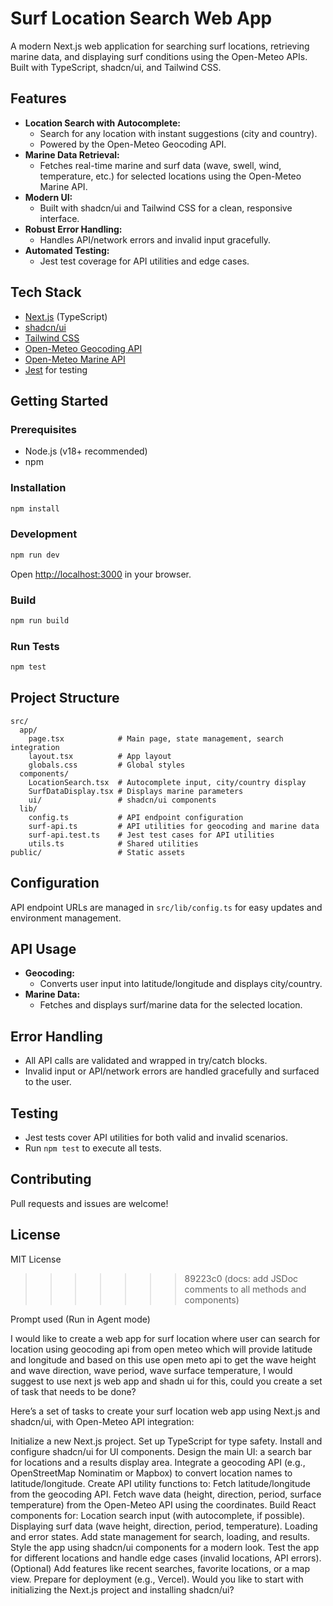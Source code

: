 # Surf Location Search Web App

A modern Next.js web application for searching surf locations, retrieving marine data, and displaying surf conditions using the Open-Meteo APIs. Built with TypeScript, shadcn/ui, and Tailwind CSS.

## Features

- **Location Search with Autocomplete:**
  - Search for any location with instant suggestions (city and country).
  - Powered by the Open-Meteo Geocoding API.
- **Marine Data Retrieval:**
  - Fetches real-time marine and surf data (wave, swell, wind, temperature, etc.) for selected locations using the Open-Meteo Marine API.
- **Modern UI:**
  - Built with shadcn/ui and Tailwind CSS for a clean, responsive interface.
- **Robust Error Handling:**
  - Handles API/network errors and invalid input gracefully.
- **Automated Testing:**
  - Jest test coverage for API utilities and edge cases.

## Tech Stack

- [Next.js](https://nextjs.org/) (TypeScript)
- [shadcn/ui](https://ui.shadcn.com/)
- [Tailwind CSS](https://tailwindcss.com/)
- [Open-Meteo Geocoding API](https://open-meteo.com/en/docs/geocoding-api)
- [Open-Meteo Marine API](https://open-meteo.com/en/docs/marine-api)
- [Jest](https://jestjs.io/) for testing

## Getting Started

### Prerequisites
- Node.js (v18+ recommended)
- npm

### Installation

```bash
npm install
```

### Development

```bash
npm run dev
```

Open [http://localhost:3000](http://localhost:3000) in your browser.

### Build

```bash
npm run build
```

### Run Tests

```bash
npm test
```

## Project Structure

```
src/
  app/
    page.tsx            # Main page, state management, search integration
    layout.tsx          # App layout
    globals.css         # Global styles
  components/
    LocationSearch.tsx  # Autocomplete input, city/country display
    SurfDataDisplay.tsx # Displays marine parameters
    ui/                 # shadcn/ui components
  lib/
    config.ts           # API endpoint configuration
    surf-api.ts         # API utilities for geocoding and marine data
    surf-api.test.ts    # Jest test cases for API utilities
    utils.ts            # Shared utilities
public/                 # Static assets
```

## Configuration

API endpoint URLs are managed in `src/lib/config.ts` for easy updates and environment management.

## API Usage

- **Geocoding:**
  - Converts user input into latitude/longitude and displays city/country.
- **Marine Data:**
  - Fetches and displays surf/marine data for the selected location.

## Error Handling

- All API calls are validated and wrapped in try/catch blocks.
- Invalid input or API/network errors are handled gracefully and surfaced to the user.

## Testing

- Jest tests cover API utilities for both valid and invalid scenarios.
- Run `npm test` to execute all tests.

## Contributing

Pull requests and issues are welcome!

## License

MIT License

>>>>>>> 89223c0 (docs: add JSDoc comments to all methods and components)

Prompt used (Run in Agent mode)

I would like to create a web app for surf location where user can search for location using geocoding api from open meteo which will provide latitude and longitude and based on this use open meto api to get the wave height and wave direction, wave period, wave surface temperature, I would suggest to use next js web app and shadn ui for this, could you create a set of task that needs to be done?

Here’s a set of tasks to create your surf location web app using Next.js and shadcn/ui, with Open-Meteo API integration:

Initialize a new Next.js project.
Set up TypeScript for type safety.
Install and configure shadcn/ui for UI components.
Design the main UI: a search bar for locations and a results display area.
Integrate a geocoding API (e.g., OpenStreetMap Nominatim or Mapbox) to convert location names to latitude/longitude.
Create API utility functions to:
Fetch latitude/longitude from the geocoding API.
Fetch wave data (height, direction, period, surface temperature) from the Open-Meteo API using the coordinates.
Build React components for:
Location search input (with autocomplete, if possible).
Displaying surf data (wave height, direction, period, temperature).
Loading and error states.
Add state management for search, loading, and results.
Style the app using shadcn/ui components for a modern look.
Test the app for different locations and handle edge cases (invalid locations, API errors).
(Optional) Add features like recent searches, favorite locations, or a map view.
Prepare for deployment (e.g., Vercel).
Would you like to start with initializing the Next.js project and installing shadcn/ui?